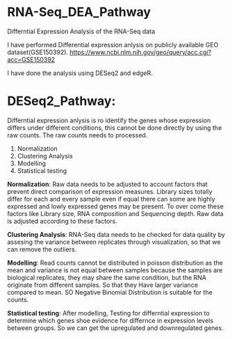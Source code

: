 # RNA-Seq_DEA_Pathway
Differntial Expression Analysis of the RNA-Seq data

I have performed Differential expression anlysis on publicly available GEO dataset(GSE150392). 
https://www.ncbi.nlm.nih.gov/geo/query/acc.cgi?acc=GSE150392

I have done the analysis using DESeq2 and edgeR.

# DESeq2_Pathway:
Differntial expression anlysis is ro identify the genes whose expression differs under different conditions, this cannot be done directly by using the raw counts.
The raw counts needs to processed.
1. Normalization
2. Clustering Analysis
3. Modelling
4. Statistical testing

**Normalization**: Raw data needs to be adjusted to account factors that prevent direct comparison of expression measures. Library sizes totally differ for each and every sample even if equal there can some are highly expressed and lowly expressed genes may be present. To over come these factors like Library size, RNA composition and Sequencing depth. Raw data is adjusted according to these factors.

**Clustering Analysis**: RNA-Seq data needs to be checked for data quality by assesing the variance between replicates through visualization, so that we can remove the outliers.

**Modelling**: Read counts cannot be distributed in poisson distribution as the mean and variance is not equal between samples  because the samples are biological replicates, they may share the same condition, but the RNA originate from different samples. So that they Have larger variance compared to mean. SO Negative Binomial Distribution is suitable for the counts.

**Statistical testing**: After modelling, Testing for differntial expression to determine which genes shoe evidence for differnce in expression levels between groups. So we can get the upregulated and downregulated genes.

